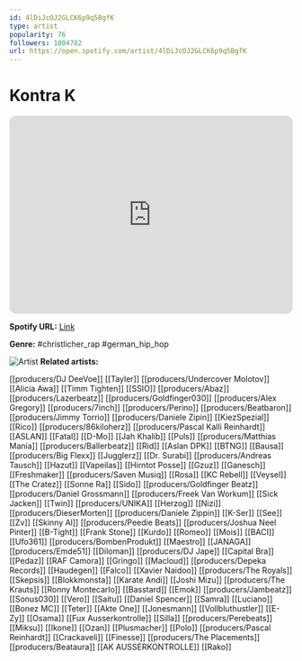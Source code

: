 ```yaml
---
id: 4lDiJcOJ2GLCK6p9q5BgfK
type: artist
popularity: 76
followers: 1804782
url: https://open.spotify.com/artist/4lDiJcOJ2GLCK6p9q5BgfK
---
```

# Kontra K

<iframe style="border-radius:12px" src="https://open.spotify.com/embed/artist/4lDiJcOJ2GLCK6p9q5BgfK" width="100%" height="352" frameBorder="0" allowfullscreen="" allow="autoplay; clipboard-write; encrypted-media; fullscreen; picture-in-picture" loading="lazy"></iframe>

**Spotify URL:** [Link](https://open.spotify.com/artist/4lDiJcOJ2GLCK6p9q5BgfK)

**Genre:**  #christlicher_rap #german_hip_hop

![Artist](https://i.scdn.co/image/ab6761610000e5ebce3231d044d5b6143a836427)
**Related artists:**

[[producers/DJ DeeVoe]]
[[Tayler]]
[[producers/Undercover Molotov]]
[[Alicia Awa]]
[[Timm Tighten]]
[[SSIO]]
[[producers/Abaz]]
[[producers/Lazerbeatz]]
[[producers/Goldfinger030]]
[[producers/Alex Gregory]]
[[producers/7inch]]
[[producers/Perino]]
[[producers/Beatbaron]]
[[producers/Jimmy Torrio]]
[[producers/Daniele Zipin]]
[[KiezSpezial]]
[[Rico]]
[[producers/86kiloherz]]
[[producers/Pascal Kalli Reinhardt]]
[[ASLAN]]
[[Fatal]]
[[D-Mo]]
[[Jah Khalib]]
[[Puls]]
[[producers/Matthias Mania]]
[[producers/Ballerbeatz]]
[[Rid]]
[[Aslan DPK]]
[[BTNG]]
[[Bausa]]
[[producers/Big Flexx]]
[[Jugglerz]]
[[Dr. Surabi]]
[[producers/Andreas Tausch]]
[[Hazut]]
[[Vapeilas]]
[[Hirntot Posse]]
[[Gzuz]]
[[Ganesch]]
[[Freshmaker]]
[[producers/Saven Musiq]]
[[Rosa]]
[[KC Rebell]]
[[Veysel]]
[[The Cratez]]
[[Sonne Ra]]
[[Sido]]
[[producers/Goldfinger Beatz]]
[[producers/Daniel Grossmann]]
[[producers/Freek Van Workum]]
[[Sick Jacken]]
[[Twin]]
[[producers/UNIKA]]
[[Herzog]]
[[Nizi]]
[[producers/DieserMorten]]
[[producers/Daniele Zippin]]
[[K-Ser]]
[[See]]
[[Zv]]
[[Skinny Al]]
[[producers/Peedie Beats]]
[[producers/Joshua Neel Pinter]]
[[B-Tight]]
[[Frank Stone]]
[[Kurdo]]
[[Romeo]]
[[Mois]]
[[BACI]]
[[Ufo361]]
[[producers/BombenProdukt]]
[[Maestro]]
[[JANAGA]]
[[producers/Emde51]]
[[Diloman]]
[[producers/DJ Jape]]
[[Capital Bra]]
[[Pedaz]]
[[RAF Camora]]
[[Gringo]]
[[Macloud]]
[[producers/Depeka Records]]
[[Haudegen]]
[[Falco]]
[[Xavier Naidoo]]
[[producers/The Royals]]
[[Skepsis]]
[[Blokkmonsta]]
[[Karate Andi]]
[[Joshi Mizu]]
[[producers/The Krauts]]
[[Ronny Montecarlo]]
[[Basstard]]
[[Emok]]
[[producers/Jambeatz]]
[[Sonus030]]
[[Vero]]
[[Saitu]]
[[Daniel Spencer]]
[[Samra]]
[[Luciano]]
[[Bonez MC]]
[[Teter]]
[[Akte One]]
[[Jonesmann]]
[[Vollbluthustler]]
[[E-Zy]]
[[Osama]]
[[Fux Ausserkontrolle]]
[[Silla]]
[[producers/Perebeats]]
[[Miksu]]
[[Ikone]]
[[Ozan]]
[[Plusmacher]]
[[Polo]]
[[producers/Pascal Reinhardt]]
[[Crackaveli]]
[[Finesse]]
[[producers/The Placements]]
[[producers/Beataura]]
[[AK AUSSERKONTROLLE]]
[[Rako]]
